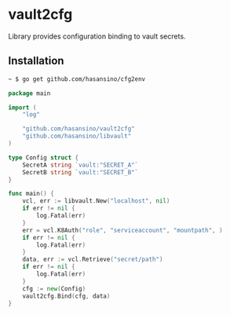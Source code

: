 # vault2cfg

Library provides configuration binding to vault secrets.

## Installation

```bash
~ $ go get github.com/hasansino/cfg2env
```

```go
package main

import (
	"log"

	"github.com/hasansino/vault2cfg"
	"github.com/hasansino/libvault"
)

type Config struct {
	SecretA string `vault:"SECRET_A"`
	SecretB string `vault:"SECRET_B"`
}

func main() {
	vcl, err := libvault.New("localhost", nil)
	if err != nil {
		log.Fatal(err)
	}
	err = vcl.K8Auth("role", "serviceaccount", "mountpath", )
	if err != nil {
		log.Fatal(err)
	}
	data, err := vcl.Retrieve("secret/path")
	if err != nil {
		log.Fatal(err)
	}
	cfg := new(Config)
	vault2cfg.Bind(cfg, data)
}
```

